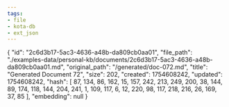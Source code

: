 ```yaml
---
tags:
- file
- kota-db
- ext_json
---
```

{
  "id": "2c6d3b17-5ac3-4636-a48b-da809cb0aa01",
  "file_path": "./examples-data/personal-kb/documents/2c6d3b17-5ac3-4636-a48b-da809cb0aa01.md",
  "original_path": "/generated/doc-072.md",
  "title": "Generated Document 72",
  "size": 202,
  "created": 1754608242,
  "updated": 1754608242,
  "hash": [
    87,
    134,
    86,
    162,
    15,
    157,
    242,
    213,
    249,
    200,
    38,
    144,
    89,
    174,
    118,
    144,
    204,
    241,
    1,
    109,
    117,
    6,
    12,
    220,
    98,
    117,
    218,
    216,
    26,
    169,
    37,
    85
  ],
  "embedding": null
}